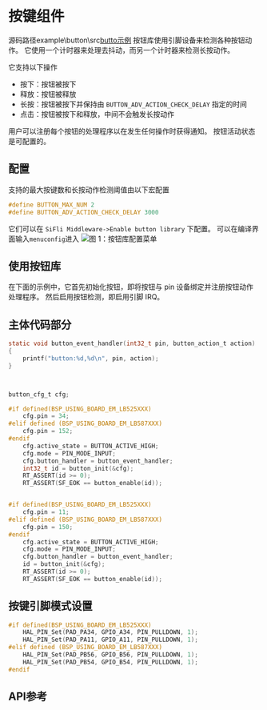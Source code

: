 # 按键组件
源码路径example\button\src[butto示例](example-button)
按钮库使用引脚设备来检测各种按钮动作。 它使用一个计时器来处理去抖动，而另一个计时器来检测长按动作。

它支持以下操作
- 按下：按钮被按下
- 释放：按钮被释放
- 长按：按钮被按下并保持由 `BUTTON_ADV_ACTION_CHECK_DELAY` 指定的时间
- 点击：按钮被按下和释放，中间不会触发长按动作

用户可以注册每个按钮的处理程序以在发生任何操作时获得通知。 按钮活动状态是可配置的。

## 配置
支持的最大按键数和长按动作检测阈值由以下宏配置
```c
#define BUTTON_MAX_NUM 2
#define BUTTON_ADV_ACTION_CHECK_DELAY 3000
```

它们可以在 `SiFli Middleware->Enable button library` 下配置。
可以在编译界面输入`menuconfig`进入
![图 1：按钮库配置菜单](../../assets/button_menu.png)

## 使用按钮库
在下面的示例中，它首先初始化按钮，即将按钮与 pin 设备绑定并注册按钮动作处理程序。 然后启用按钮检测，即启用引脚 IRQ。




## 主体代码部分
```c
static void button_event_handler(int32_t pin, button_action_t action)
{
    printf("button:%d,%d\n", pin, action);
}



button_cfg_t cfg;

#if defined(BSP_USING_BOARD_EM_LB525XXX)
    cfg.pin = 34;
#elif defined (BSP_USING_BOARD_EM_LB587XXX)
    cfg.pin = 152;
#endif
    cfg.active_state = BUTTON_ACTIVE_HIGH;
    cfg.mode = PIN_MODE_INPUT;
    cfg.button_handler = button_event_handler;
    int32_t id = button_init(&cfg);
    RT_ASSERT(id >= 0);
    RT_ASSERT(SF_EOK == button_enable(id));


#if defined(BSP_USING_BOARD_EM_LB525XXX)
    cfg.pin = 11;
#elif defined (BSP_USING_BOARD_EM_LB587XXX)
    cfg.pin = 150;
#endif
    cfg.active_state = BUTTON_ACTIVE_HIGH;
    cfg.mode = PIN_MODE_INPUT;
    cfg.button_handler = button_event_handler;
    id = button_init(&cfg);
    RT_ASSERT(id >= 0);
    RT_ASSERT(SF_EOK == button_enable(id));
```
## 按键引脚模式设置

```c
#if defined(BSP_USING_BOARD_EM_LB525XXX)
    HAL_PIN_Set(PAD_PA34, GPIO_A34, PIN_PULLDOWN, 1);
    HAL_PIN_Set(PAD_PA11, GPIO_A11, PIN_PULLDOWN, 1);
#elif defined (BSP_USING_BOARD_EM_LB587XXX)
    HAL_PIN_Set(PAD_PB56, GPIO_B56, PIN_PULLDOWN, 1);
    HAL_PIN_Set(PAD_PB54, GPIO_B54, PIN_PULLDOWN, 1);
#endif

```

## API参考
[](middleware-button)
